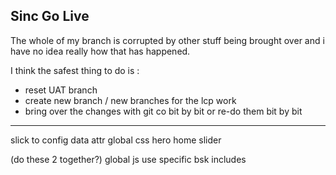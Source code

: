 ## Sinc Go Live 


The whole of my branch is corrupted by other stuff being brought over and i have no idea really how that has happened. 

I think the safest thing to do is : 

- reset UAT branch
- create new branch / new branches for the lcp work 
- bring over the changes with git co bit by bit or re-do them bit by bit 



---
slick to config data attr
global css
hero home slider

(do these 2 together?)
global js
use specific bsk includes 

